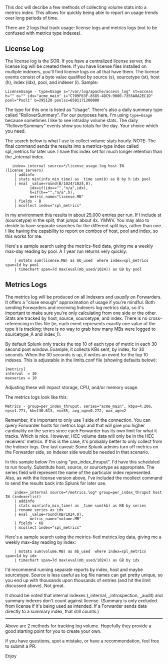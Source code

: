 This doc will decribe a few methods of collecting volume stats into a metrics index. This allows for quickly being able to report on usage trends over long periods of time.

There are 2 logs that track usage: license logs and metrics logs (not to be confused with metrics type indexes).
 
 ## License Log ##
 
The license log is the SOR. If you have a centralized license server, the license log will be created there. If you have license files installed on multiple indexers, you'll find license logs on all that have them. The license events consist of a byte value qualified by source (s), sourcetype (st), host (h), index (idx), pool, and indexer (i). Sample:

    LicenseUsage - type=Usage s="/var/log/apache/access_log" st=access h="" o="" idx="acme_main" i="C709F63F-8585-4DC9-9000-7355A8A2EC1D" pool="Pool1" b=295120 poolsz=6501171200000

The type for this one is listed as "Usage". There's also a daily summary type called "RolloverSummary". For our purposes here, I'm using `type=Usage` because sometimes I like to see intraday volume stats. The daily "RolloverSummary" events show you totals for the day. Your choice which you need.

The search below is what I use to collect volume stats hourly. NOTE: The final command sends the results into a metrics-type index called spl_metrics for later use. I have this index set for much longer retention than the _internal index.

```
   index=_internal source=*/license_usage.log host IN (license_servers)
    | addinfo
    | stats min(info_min_time) as _time sum(b) as B by h idx pool
    | eval _value=round(B/1024/1024,0),
           idx=if(idx=="","n/a",idx),
           h=if(h=="","n/a",h),
           metric_name="license.MB"
    | fields - B
    | mcollect index="spl_metrics"
```

In my environment this results in about 25,000 entries per run. If I include st (sourcetype) in the split, that jumps about 4x. YMWV. You may also to decide to have separate searches for the different split bys, rather than one. I like having the capability to report on combos of host, pool and index, so this works for me.

Here's a sample search using the metrics-fied data, giving me a weekly max-day reading by pool. A 1 year run returns very quickly:

```
    | mstats sum(license.MB) as mb_used  where index=spl_metrics span=1d by pool
    | timechart span=7d max(eval(mb_used/1024)) as GB by pool
```


## Metrics Logs ##    

The metrics log will be produced on all Indexers and *usually* on Forwarders. It offers a "close enough" approximation of usage if you're mindful. Both sending Forwarders and receiving Indexers log metrics data, so it's important to make sure you're only calculating from one side or the other. Stats are tracked by host, source, sourcetype, and index. There is no cross-referencing in this file (ie, each event represents exactly one value of the type it is tracking; there is no way to grab how many MBs were logged to sourcetype_A and index_1).  
 
By default Splunk only tracks the top 10 of each type of metric in each 30 second post window. Example, it collects KBs sent, by index, for 30 seconds. When the 30 seconds is up, it writes an event for the top 10 indexes. This is adjustable in the limits.conf file (showing defaults below):
 
    [metrics]
    interval  = 30
    maxseries = 10
 
Adjusting these will impact storage, CPU, and/or memory usage.  
 
The metrics logs look like this:
 
    Metrics - group=per_index_thruput, series="acme_main", kbps=4.206, eps=1.771, kb=130.613, ev=55, avg_age=0.272, max_age=2
 

Remember, it's important to only use 1 side of the connection. You can query Forwarder hosts for metrics logs and that will give you higher cardinality on the series since each Forwarder has its own limit for what it tracks. Which is nice. However, HEC volume data will only be in the HEC receivers' metrics. If this is the case, it's probably better to only collect from the Indexer logs. One last caveat: Some Splunk admins turn off metrics on the Forwarder side, so Indexer side would be needed in that scenario.

In this sample below I'm using "per_index_thruput". I'd have this scheduled to run hourly. Substitute host, source, or sourcetype as appropriate. The series field will represent the name of the particular index represented. Also, as with the license version above, I've included the mcollect command to send the results back into Splunk for later use.
 
```
    index=_internal source=*/metrics.log* group=per_index_thruput host IN (indexerlist)
    | addinfo
    | stats min(info_min_time) as _time sum(kb) as KB by series
    | rename series as idx
    | eval _value=round(KB/1024,0),
           metric_name="volume.MB"
    | fields - KB
    | mcollect index="spl_metrics"
```

Here's a sample search using the metrics-fied metrics.log data, giving me a weekly max-day reading by index:

```
    | mstats sum(volume.MB) as mb_used  where index=spl_metrics span=1d by idx
    | timechart span=7d max(eval(mb_used/1024)) as GB by idx
```

I'd recommend running separate reports by index, host and maybe sourcetype. Source is less useful as log file names can get pretty unique, so you end up with thousands upon thousands of entries (and hit the limit discussed above). Not great.
 
It should be noted that internal indexes (_internal, _introspection, _audit) and summary indexes don't count against license. (Summary is only excluded from license if it's being used as intended. If a Forwarder sends data directly to a summary index, that still counts.)

---

Above are 2 methods for tracking log volume. Hopefully they provide a good starting point for you to create your own.

If you have questions, spot a mistake, or have a recommendation, feel free to submit a PR.

Enjoy
